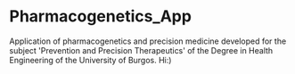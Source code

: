 # Pharmacogenetics_App
Application of pharmacogenetics and precision medicine developed for the subject 'Prevention and Precision Therapeutics' of the Degree in Health Engineering of the University of Burgos. Hi:)

